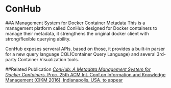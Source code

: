 # ConHub
##A Management System for Docker Container Metadata
This is a management platform called ConHub designed for Docker containers to manage their metadata, it strengthens the original
docker client with strong/flexible querying ability.

ConHub exposes serveral APIs, based on those, it provides a built-in parser for a new query language CQL(Container Query Language)
and several 3rd-party Container Visualization tools.

##Related Publication
[_ConHub: A Metadata Management System for Docker Containers._ 
Proc. 25th ACM Int. Conf.on Information and Knowledge Management (CIKM 2016), Indianapolis, USA. to appear](https://drive.google.com/open?id=0B8OtlmDMlRZnNURBYVN5bHIxNmc)
